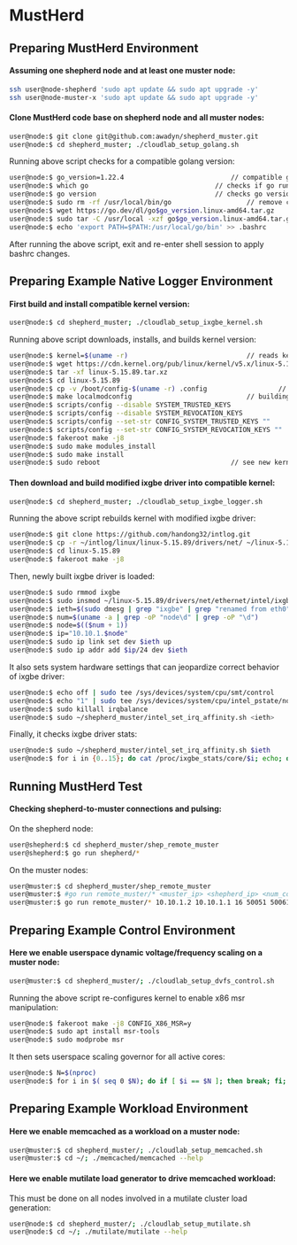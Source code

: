 # MustHerd

## Preparing MustHerd Environment
#### Assuming one shepherd node and at least one muster node:
```bash
ssh user@node-shepherd 'sudo apt update && sudo apt upgrade -y'
ssh user@node-muster-x 'sudo apt update && sudo apt upgrade -y'
```

#### Clone MustHerd code base on shepherd node and all muster nodes:
```bash
user@node:$ git clone git@github.com:awadyn/shepherd_muster.git
user@node:$ cd shepherd_muster; ./cloudlab_setup_golang.sh
```

Running above script checks for a compatible golang version:
```bash
user@node:$ go_version=1.22.4							// compatible golang version
user@node:$ which go								// checks if go runtime is installed
user@node:$ go version 								// checks go version
user@node:$ sudo rm -rf /usr/local/bin/go 					// remove current go version
user@node:$ wget https://go.dev/dl/go$go_version.linux-amd64.tar.gz		// download go version
user@node:$ sudo tar -C /usr/local -xzf go$go_version.linux-amd64.tar.gz	// install go locally
user@node:$ echo 'export PATH=$PATH:/usr/local/go/bin' >> .bashrc		// add go binary to bash shell environment
```
After running the above script, exit and re-enter shell session to apply bashrc changes.


## Preparing Example Native Logger Environment
#### First build and install compatible kernel version:
```bash
user@node:$ cd shepherd_muster; ./cloudlab_setup_ixgbe_kernel.sh
```
Running above script downloads, installs, and builds kernel version:
```bash
user@node:$ kernel=$(uname -r)								// reads kernel version
user@node:$ wget https://cdn.kernel.org/pub/linux/kernel/v5.x/linux-5.15.89.tar.xz	// downloads compatible linux kernel
user@node:$ tar -xf linux-5.15.89.tar.xz
user@node:$ cd linux-5.15.89
user@node:$ cp -v /boot/config-$(uname -r) .config 					// copies current kernel config to compatible kernel code base
user@node:$ make localmodconfig								// building kernel..
user@node:$ scripts/config --disable SYSTEM_TRUSTED_KEYS			
user@node:$ scripts/config --disable SYSTEM_REVOCATION_KEYS
user@node:$ scripts/config --set-str CONFIG_SYSTEM_TRUSTED_KEYS ""
user@node:$ scripts/config --set-str CONFIG_SYSTEM_REVOCATION_KEYS ""
user@node:$ fakeroot make -j8
user@node:$ sudo make modules_install
user@node:$ sudo make install
user@node:$ sudo reboot									// see new kernel version after reboot

```
#### Then download and build modified ixgbe driver into compatible kernel:
```bash
user@node:$ cd shepherd_muster; ./cloudlab_setup_ixgbe_logger.sh
```
Running the above script rebuilds kernel with modified ixgbe driver:
```bash
user@node:$ git clone https://github.com/handong32/intlog.git
user@node:$ cp -r ~/intlog/linux/linux-5.15.89/drivers/net/ ~/linux-5.15.89/drivers/
user@node:$ cd linux-5.15.89
user@node:$ fakeroot make -j8
```

Then, newly built ixgbe driver is loaded:
```bash
user@node:$ sudo rmmod ixgbe
user@node:$ sudo insmod ~/linux-5.15.89/drivers/net/ethernet/intel/ixgbe/ixgbe.ko
user@node:$ ieth=$(sudo dmesg | grep "ixgbe" | grep "renamed from eth0" | tail -n 2 | head -n 1 | grep -oP "enp\ds\df\d")
user@node:$ num=$(uname -a | grep -oP "node\d" | grep -oP "\d")
user@node:$ node=$(($num + 1))
user@node:$ ip="10.10.1.$node"
user@node:$ sudo ip link set dev $ieth up
user@node:$ sudo ip addr add $ip/24 dev $ieth
```

It also sets system hardware settings that can jeopardize correct behavior of ixgbe driver:
```bash
user@node:$ echo off | sudo tee /sys/devices/system/cpu/smt/control
user@node:$ echo "1" | sudo tee /sys/devices/system/cpu/intel_pstate/no_turbo
user@node:$ sudo killall irqbalance
user@node:$ sudo ~/shepherd_muster/intel_set_irq_affinity.sh <ieth>
```

Finally, it checks ixgbe driver stats:
```bash
user@node:$ sudo ~/shepherd_muster/intel_set_irq_affinity.sh $ieth
user@node:$ for i in {0..15}; do cat /proc/ixgbe_stats/core/$i; echo; done
```

## Running MustHerd Test
#### Checking shepherd-to-muster connections and pulsing:
On the shepherd node:
```bash
user@shepherd:$ cd shepherd_muster/shep_remote_muster
user@shepherd:$ go run shepherd/*
```

On the muster nodes:
```bash
user@muster:$ cd shepherd_muster/shep_remote_muster
user@muster:$ #go run remote_muster/* <muster_ip> <shepherd_ip> <num_cores> <pluse_port> <log_port> <ctrl_port> <coord_port> <optional_ip_idx>
user@muster:$ go run remote_muster/* 10.10.1.2 10.10.1.1 16 50051 50061 50071 50081
```

## Preparing Example Control Environment
#### Here we enable userspace dynamic voltage/frequency scaling on a muster node:
```bash
user@muster:$ cd shepherd_muster/; ./cloudlab_setup_dvfs_control.sh
```

Running the above script re-configures kernel to enable x86 msr manipulation:
```bash
user@node:$ fakeroot make -j8 CONFIG_X86_MSR=y
user@node:$ sudo apt install msr-tools
user@node:$ sudo modprobe msr
```

It then sets userspace scaling governor for all active cores:
```bash
user@node:$ N=$(nproc)
user@node:$ for i in $( seq 0 $N); do if [ $i == $N ]; then break; fi; echo "userspace" | sudo tee /sys/devices/system/cpu/cpu$i/cpufreq/scaling_governor; done
```

## Preparing Example Workload Environment
#### Here we enable memcached as a workload on a muster node:
```bash
user@muster:$ cd shepherd_muster/; ./cloudlab_setup_memcached.sh
user@muster:$ cd ~/; ./memcached/memcached --help
```

#### Here we enable mutilate load generator to drive memcached workload:
This must be done on all nodes involved in a mutilate cluster load generation:
```bash
user@node:$ cd shepherd_muster/; ./cloudlab_setup_mutilate.sh
user@node:$ cd ~/; ./mutilate/mutilate --help
```
